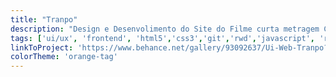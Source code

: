 ```yaml
---
title: "Tranpo"
description: "Design e Desenvolimento do Site do Filme curta metragem Clownzone"
tags: ['ui/ux', 'frontend', 'html5','css3','git','rwd','javascript', 'react', 'bulma']
linkToProject: 'https://www.behance.net/gallery/93092637/Ui-Web-Tranpo?'
colorTheme: 'orange-tag'
---
```

